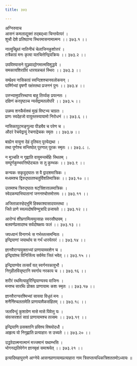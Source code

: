 ```yaml
---
title: ३७३

---
```

अग्निरुवाच  
आसनं कमलाद्युक्तं तद्‌बद्‌ध्वा चिन्तयेत्परं ।  
शुचौ देशे प्रतिष्ठाप्य स्थिरमासनामात्मनः ।। ३७३.१ ।।  
  
नात्युच्छ्रितं नातिनीचं चेलाजिनकुशोत्तरं ।  
तत्रैकाग्रं मनः कृत्वा यतचित्तेन्द्रियक्रियः ।। ३७३.२ ।।  
  
उपविश्यासने युञ्ज्याद्योगमात्मविशुद्धये ।  
समकायशिरग्रीवं धारयन्नचलं स्थिरः ।। ३७३.३ ।।  
  
सम्प्रेक्ष्य नासिकाग्रं स्वन्दिशश्चानवलोकयन् ।  
पार्ष्णिभ्यां वृषणौ रक्षंस्तथा प्रजननं पुनः ।। ३७३.४ ।।  
  
उरुभ्यामुपरिस्थाप्य बाहू तिर्य्यक् प्रयत्नतः ।  
दक्षिणं करपृष्ठञ्च न्यसेद्वामतलोपरि ।। ३७३.५ ।।  
  
उन्नम्य शनकैर्वक्त्त्रं मुखं विष्टभ्य चाग्रतः ।  
प्राणः स्वदेहजो वायुस्तस्यायामो निरोधनं ।। ३७३.६ ।।  
  
नासिकापुटमङ्गुल्या पीड्यैव च परेण च ।  
औदरं रेचयेद्वायुं रेचनाद्रेचकः स्मृतः ।। ३७३.७ ।।  
  
बाह्येन वायुना देहं दृतिवत् पूरयेद्यथा ।  
तथा पूर्णश्च सन्तिष्ठेत् पूरणात् पूरकः स्मृतः ।। ३७३.८ ।.  
  
न मुञ्चति न गृह्णाति वायुमन्तर्बहिः स्थितम् ।  
सम्पूर्णकुम्भवत्तिष्ठेदचलः स तु कुम्भकः ।। ३७३.९ ।।  
  
कन्यकः सकृदुद्‌घातः स वै द्वादशमात्रिकः ।  
मध्यमश्च द्विरुद्‌घातश्चतुर्विंशतिमात्रिकः ।। ३७३.१० ।।  
  
उत्तमश्च त्रिरुद्‌घातः षट्‌त्रिंशत्तालमात्रिकः ।  
स्वेदकम्पाभिघातानां जननश्चोत्तमोत्तमः ।। ३७३.११ ।।  
  
अजितान्नारुहेद्‌भूमिं हिक्काश्वासादयस्तथा ।  
जिते प्राणे स्वल्पदोषविण्मूत्रादि प्रजायते ।। ३७३.१२ ।।  
  
आरोग्यं शीघ्रगामित्वमुत्साहः स्वरसौष्ठवम् ।  
बलवर्णप्रसादश्च सर्वदोषक्षयः फलं ।। ३७३.१३ ।।  
  
जपध्यानं विनागर्भः स गर्भस्तत्समन्वितः ।  
इन्द्रियाणां जयार्थाय स गर्भं धारयेत्परं ।। ३७३.१४ ।।  
  
ज्ञानवैराग्ययुक्ताभ्यां प्राणायामवशेन च ।  
इन्द्रियांश्च विनिर्जित्य सर्वमेव जितं भवेत् ।। ३७३.१५ ।।  
  
इन्द्रियाण्येव तत्सर्वं यत् स्वर्गनरकावुभौ ।  
निगृहीतविसृष्टानि स्वर्गाय नरकाय च ।। ३७३.१६ ।।  
  
शरीरं रथमित्याहुरिन्द्रियाण्यस्य वाजिनः ।  
मनश्च सारथिः प्रोक्तः प्राणायामः कशः स्मृतः ।। ३७३.१७ ।।  
  
ज्ञानवैराग्यरश्मिभ्यां सायया विधृतं मनः ।  
शनैर्निश्चलतामेति प्राणायामैकसंहितम् ।। ३७३.१८ ।।  
  
जलविन्दुं कुशाग्रेण मासे मासे पिवेत्तु यः ।  
संवत्सरशतं साग्रं प्राणायामश्च तत्समः ।। ३७३.१९ ।।  
  
इन्द्रियाणि प्रसक्तानि प्रविश्य विषयोदधौ ।  
आहृत्य यो निगृह्णाति प्रत्याहारः स उच्यते ।। ३७३.२० ।।  
  
उद्धरेदात्मनात्मानं मज्जमानं यथाम्भसि ।  
भोगनद्यतिवेगेन ज्ञानवृक्षं समाश्रयेत् ।। ३७३.२१ ।।  
  
इत्यादिमहापुराणे आग्नेये आसनप्राणायामप्रत्याहारा नाम त्रिसप्तत्यधिकत्रिशततमोऽध्यायः ॥